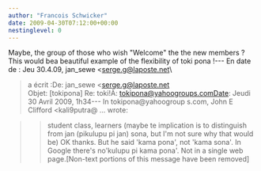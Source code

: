 ```yaml
---
author: "Francois Schwicker"
date: 2009-04-30T07:12:00+00:00
nestinglevel: 0
---
```

Maybe, the group of those who wish "Welcome" the the new members ? This would bea beautiful example of the flexibility of toki pona !---
 En date de : Jeu 30.4.09, jan\_sewe <[serge.g@laposte.net](mailto://serge.g@laposte.net)\
> a écrit :De: jan\_sewe <[serge.g@laposte.net](mailto://serge.g@laposte.net)\
>Objet: \[tokipona\] Re: toki!À: [tokipona@yahoogroups.comDate](mailto://tokipona@yahoogroups.comDate): Jeudi 30 Avril 2009, 1h34---
 In tokipona@yahoogroup s.com, John E Clifford <kali9putra@ ...
> wrote:

>> student class, learners (maybe te implication is to distinguish from jan (pikulupu pi jan) sona, but I'm not sure why that would be)
>OK thanks. But he said 'kama pona', not 'kama sona'. In Google there's no'kulupu pi kama pona'. Not in a single web page.\[Non-text portions of this message have been removed\]